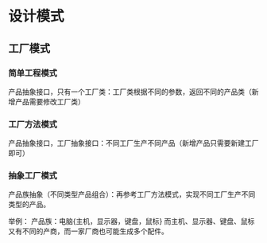 
# 设计模式

## 工厂模式

### 简单工程模式
产品抽象接口，只有一个工厂类：工厂类根据不同的参数，返回不同的产品类（新增产品需要修改工厂类）

### 工厂方法模式
产品抽象接口，工厂抽象接口：不同工厂生产不同产品（新增产品只需要新建工厂即可）

### 抽象工厂模式
产品族抽象（不同类型产品组合）：再参考工厂方法模式，实现不同工厂生产不同类型的产品。

举例：
产品族：电脑{主机，显示器，键盘，鼠标}
而主机、显示器、键盘、鼠标又有不同的产商，而一家厂商也可能生成多个配件。

